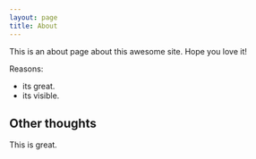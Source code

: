 ```yaml
---
layout: page
title: About
---
```


This is an about page about this awesome site.
Hope you love it!

Reasons:
- its great.
- its visible.

## Other thoughts

This is great.
